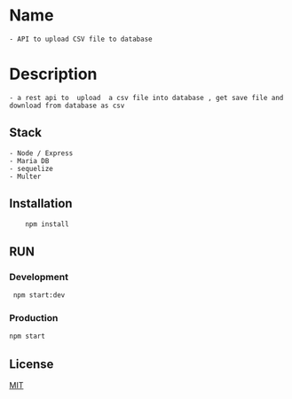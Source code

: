 # Name

    - API to upload CSV file to database

# Description

    - a rest api to  upload  a csv file into database , get save file and download from database as csv

## Stack

    - Node / Express
    - Maria DB
    - sequelize
    - Multer

## Installation

```bash
    npm install
```

## RUN

### Development

```bash
 npm start:dev
```

### Production

```bash
npm start
```

## License

[MIT](https://choosealicense.com/licenses/mit/)

